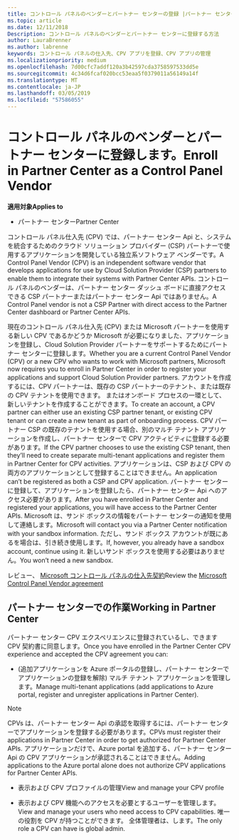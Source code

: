 ```yaml
---
title: コントロール パネルのベンダーとパートナー センターの登録 |パートナー センター
ms.topic: article
ms.date: 12/11/2018
Description: コントロール パネルのベンダーとパートナー センターに登録する方法
author: LauraBrenner
ms.author: labrenne
keywords: コントロール パネルの仕入先、CPV アプリを登録、CPV アプリの管理
ms.localizationpriority: medium
ms.openlocfilehash: 7d00cfc7addf120a3b42597cda3758597533dd5e
ms.sourcegitcommit: 4c34d6fcaf020bcc53eaa5f0379011a56149a14f
ms.translationtype: MT
ms.contentlocale: ja-JP
ms.lasthandoff: 03/05/2019
ms.locfileid: "57586055"
---
```

# <a name="enroll-in-partner-center-as-a-control-panel-vendor"></a><span data-ttu-id="39e93-104">コントロール パネルのベンダーとパートナー センターに登録します。</span><span class="sxs-lookup"><span data-stu-id="39e93-104">Enroll in Partner Center as a Control Panel Vendor</span></span>

<span data-ttu-id="39e93-105">**適用対象**</span><span class="sxs-lookup"><span data-stu-id="39e93-105">**Applies to**</span></span>

- <span data-ttu-id="39e93-106">パートナー センター</span><span class="sxs-lookup"><span data-stu-id="39e93-106">Partner Center</span></span>

<span data-ttu-id="39e93-107">コントロール パネル仕入先 (CPV) では、パートナー センター Api と、システムを統合するためのクラウド ソリューション プロバイダー (CSP) パートナーで使用するアプリケーションを開発している独立系ソフトウェア ベンダーです。</span><span class="sxs-lookup"><span data-stu-id="39e93-107">A Control Panel Vendor (CPV) is an independent software vendor that develops applications for use by Cloud Solution Provider (CSP) partners to enable them to integrate their systems with Partner Center APIs.</span></span> <span data-ttu-id="39e93-108">コントロール パネルのベンダーは、パートナー センター ダッシュ ボードに直接アクセスできる CSP パートナーまたはパートナー センター Api ではありません。</span><span class="sxs-lookup"><span data-stu-id="39e93-108">A Control Panel vendor is not a CSP Partner with direct access to the Partner Center dashboard or Partner Center APIs.</span></span>

<span data-ttu-id="39e93-109">現在のコントロール パネル仕入先 (CPV) または Microsoft パートナーを使用する新しい CPV であるかどうか Microsoft が必要になりました、アプリケーションを登録し、Cloud Solution Provider パートナーをサポートするためにパートナー センターに登録します。</span><span class="sxs-lookup"><span data-stu-id="39e93-109">Whether you are a current Control Panel Vendor (CPV) or a new CPV who wants to work with Microsoft partners, Microsoft now requires you to enroll in Partner Center in order to register your applications and support Cloud Solution Provider partners.</span></span> <span data-ttu-id="39e93-110">アカウントを作成するには、CPV パートナーは、既存の CSP パートナーのテナント、または既存の CPV テナントを使用できます。 またはオンボード プロセスの一環として、新しいテナントを作成することができます。</span><span class="sxs-lookup"><span data-stu-id="39e93-110">To create an account, a CPV partner can either use an existing CSP partner tenant, or existing CPV tenant or can create a new tenant as part of onboarding process.</span></span> <span data-ttu-id="39e93-111">CPV パートナー CSP の既存のテナントを使用する場合、別のマルチ テナント アプリケーションを作成し、パートナー センターで CPV アクティビティに登録する必要があります。</span><span class="sxs-lookup"><span data-stu-id="39e93-111">If the CPV partner chooses to use the existing CSP tenant, then they’ll need to create separate multi-tenant applications and register them in Partner Center for CPV activities.</span></span> <span data-ttu-id="39e93-112">アプリケーションは、CSP および CPV の両方のアプリケーションとして登録することはできません。</span><span class="sxs-lookup"><span data-stu-id="39e93-112">An application can’t be registered as both a CSP and CPV application.</span></span> <span data-ttu-id="39e93-113">パートナー センターに登録して、アプリケーションを登録したら、パートナー センター Api へのアクセス必要があります。</span><span class="sxs-lookup"><span data-stu-id="39e93-113">After you have enrolled in Partner Center and registered your applications, you will have access to the Partner Center APIs.</span></span>  <span data-ttu-id="39e93-114">Microsoft は、サンド ボックスの情報をパートナー センターの通知を使用して連絡します。</span><span class="sxs-lookup"><span data-stu-id="39e93-114">Microsoft will contact you via a Partner Center notification with your sandbox information.</span></span> <span data-ttu-id="39e93-115">ただし、サンド ボックス アカウントが既にあるを場合は、引き続き使用します。</span><span class="sxs-lookup"><span data-stu-id="39e93-115">If, however, you already have a sandbox account, continue using it.</span></span> <span data-ttu-id="39e93-116">新しいサンド ボックスを使用する必要はありません。</span><span class="sxs-lookup"><span data-stu-id="39e93-116">You won’t need a new sandbox.</span></span>   

<span data-ttu-id="39e93-117">レビュー、 [Microsoft コントロール パネルの仕入先契約](https://go.microsoft.com/fwlink/?linkid=2055198)</span><span class="sxs-lookup"><span data-stu-id="39e93-117">Review the [Microsoft Control Panel Vendor agreement](https://go.microsoft.com/fwlink/?linkid=2055198)</span></span>


## <a name="working-in-partner-center"></a><span data-ttu-id="39e93-118">パートナー センターでの作業</span><span class="sxs-lookup"><span data-stu-id="39e93-118">Working in Partner Center</span></span>
<span data-ttu-id="39e93-119">パートナー センター CPV エクスペリエンスに登録されているし、できます CPV 契約書に同意します。</span><span class="sxs-lookup"><span data-stu-id="39e93-119">Once you have enrolled in the Partner Center CPV experience and accepted the CPV agreement you can:</span></span>

- <span data-ttu-id="39e93-120">(追加アプリケーションを Azure ポータルの登録し、パートナー センターでアプリケーションの登録を解除) マルチ テナント アプリケーションを管理します。</span><span class="sxs-lookup"><span data-stu-id="39e93-120">Manage multi-tenant applications (add applications to Azure portal, register and unregister applications in Partner Center).</span></span>

>[!Note] 
><span data-ttu-id="39e93-121">CPVs は、パートナー センター Api の承認を取得するには、パートナー センターでアプリケーションを登録する必要があります。</span><span class="sxs-lookup"><span data-stu-id="39e93-121">CPVs must register their applications in Partner Center in order to get authorized for Partner Center APIs.</span></span> <span data-ttu-id="39e93-122">アプリケーションだけで、Azure portal を追加する、パートナー センター Api の CPV アプリケーションが承認されることはできません。</span><span class="sxs-lookup"><span data-stu-id="39e93-122">Adding applications to the Azure portal alone does not authorize CPV applications for Partner Center APIs.</span></span> 

- <span data-ttu-id="39e93-123">表示および CPV プロファイルの管理</span><span class="sxs-lookup"><span data-stu-id="39e93-123">View and manage your CPV profile</span></span> 

- <span data-ttu-id="39e93-124">表示および CPV 機能へのアクセスを必要とするユーザーを管理します。</span><span class="sxs-lookup"><span data-stu-id="39e93-124">View and manage your users who need access to CPV capabilities.</span></span> <span data-ttu-id="39e93-125">唯一の役割を CPV が持つことができます。 全体管理者は、します。</span><span class="sxs-lookup"><span data-stu-id="39e93-125">The only role a CPV can have is global admin.</span></span>


